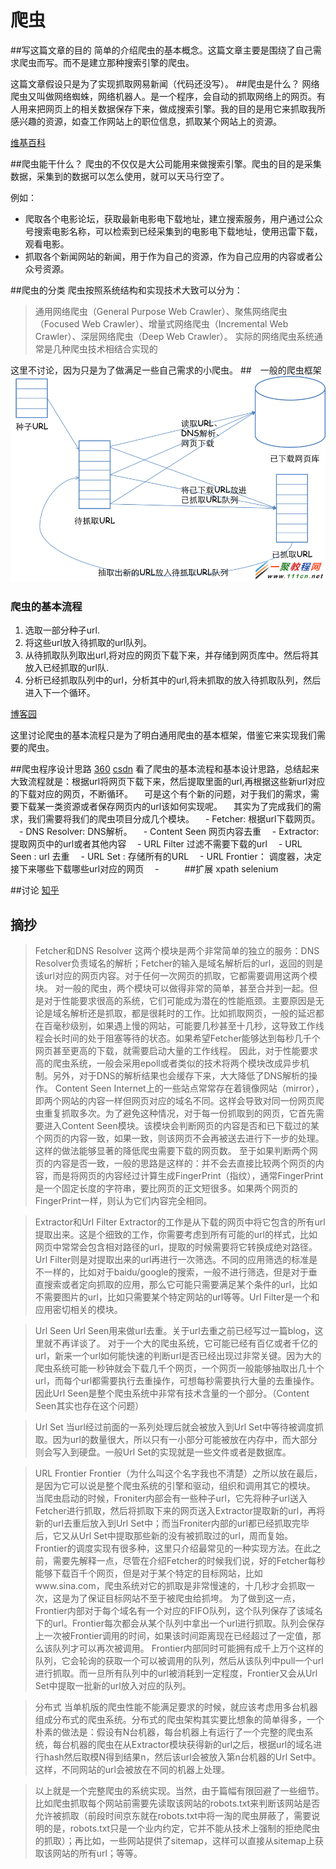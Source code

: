 # 爬虫
##写这篇文章的目的
简单的介绍爬虫的基本概念。这篇文章主要是围绕了自己需求爬虫而写。而不是建立那种搜索引擎的爬虫。

这篇文章假设只是为了实现抓取网易新闻（代码还没写）。
##爬虫是什么？
网络爬虫又叫做网络蜘蛛，网络机器人。是一个程序，会自动的抓取网络上的网页。有人用来把网页上的相关数据保存下来，做成搜索引擎。我的目的是用它来抓取我所感兴趣的资源，如查工作网站上的职位信息，抓取某个网站上的资源。
	
[维基百科](https://en.wikipedia.org/wiki/Web_crawler) 

##爬虫能干什么？
爬虫的不仅仅是大公司能用来做搜索引擎。爬虫的目的是采集数据，采集到的数据可以怎么使用，就可以天马行空了。

例如：

- 爬取各个电影论坛，获取最新电影电下载地址，建立搜索服务，用户通过公众号搜索电影名称，可以检索到已经采集到的电影电下载地址，使用迅雷下载，观看电影。
- 抓取各个新闻网站的新闻，用于作为自己的资源，作为自己应用的内容或者公众号资源。
　	

##爬虫的分类
爬虫按照系统结构和实现技术大致可以分为：
> 通用网络爬虫（General Purpose Web Crawler）、聚焦网络爬虫（Focused Web Crawler）、增量式网络爬虫（Incremental Web Crawler）、深层网络爬虫（Deep Web Crawler）。 实际的网络爬虫系统通常是几种爬虫技术相结合实现的

这里不讨论，因为只是为了做满足一些自己需求的小爬虫。
##　一般的爬虫框架
![通用框架](https://github.com/75509151/python_storage/blob/master/spider/data/20150109220002921.png) 

### 爬虫的基本流程
1. 选取一部分种子url.
2. 将这些url放入待抓取的url队列。
3. 从待抓取队列取出url,将对应的网页下载下来，并存储到网页库中。然后将其放入已经抓取的url队.
4. 分析已经抓取队列中的url，分析其中的url,将未抓取的放入待抓取队列，然后进入下一个循环。

[博客园](http://www.cnblogs.com/wawlian/archive/2012/06/18/2553061.html)

 这里讨论爬虫的基本流程只是为了明白通用爬虫的基本框架，借鉴它来实现我们需要的爬虫。

##爬虫程序设计思路
[360](http://www.360doc.com/content/11/0109/14/3740482_85208865.shtml)
[csdn](http://blog.csdn.net/historyasamirror/article/details/7061059)
看了爬虫的基本流程和基本设计思路，总结起来大致流程就是：根据url将网页下载下来，然后提取里面的url,再根据这些新url对应的下载对应的网页，不断循环。
　可是这个有个新的问题，对于我们的需求，需要下载某一类资源或者保存网页内的url该如何实现呢。
　其实为了完成我们的需求，我们需要将我们的爬虫项目分成几个模块。
　- Fetcher: 根据url下载网页。
　- DNS Resolver: DNS解析。
　- Content Seen 网页内容去重
　- Extractor: 提取网页中的url或者其他内容
　- URL Filter 过滤不需要下载的url
　- URL Seen : url 去重
　- URL Set : 存储所有的URL
　- URL Frontier： 调度器，决定接下来哪些下载哪些url对应的网页
　- 
　```
　```
##扩展
xpath
selenium

##讨论
[知乎](https://www.zhihu.com/question/20899988)

## 摘抄
> Fetcher和DNS Resolver
这两个模块是两个非常简单的独立的服务：DNS Resolver负责域名的解析；Fetcher的输入是域名解析后的url，返回的则是该url对应的网页内容。对于任何一次网页的抓取，它都需要调用这两个模块。
对一般的爬虫，两个模块可以做得非常的简单，甚至合并到一起。但是对于性能要求很高的系统，它们可能成为潜在的性能瓶颈。主要原因是无论是域名解析还是抓取，都是很耗时的工作。比如抓取网页，一般的延迟都在百毫秒级别，如果遇上慢的网站，可能要几秒甚至十几秒，这导致工作线程会长时间的处于阻塞等待的状态。如果希望Fetcher能够达到每秒几千个网页甚至更高的下载，就需要启动大量的工作线程。
因此，对于性能要求高的爬虫系统，一般会采用epoll或者类似的技术将两个模块改成异步机制。另外，对于DNS的解析结果也会缓存下来，大大降低了DNS解析的操作。
>Content Seen
Internet上的一些站点常常存在着镜像网站（mirror），即两个网站的内容一样但网页对应的域名不同。这样会导致对同一份网页爬虫重复抓取多次。为了避免这种情况，对于每一份抓取到的网页，它首先需要进入Content Seen模块。该模块会判断网页的内容是否和已下载过的某个网页的内容一致，如果一致，则该网页不会再被送去进行下一步的处理。这样的做法能够显著的降低爬虫需要下载的网页数。
至于如果判断两个网页的内容是否一致，一般的思路是这样的：并不会去直接比较两个网页的内容，而是将网页的内容经过计算生成FingerPrint（指纹），通常FingerPrint是一个固定长度的字符串，要比网页的正文短很多。如果两个网页的FingerPrint一样，则认为它们内容完全相同。

>Extractor和Url Filter
Extractor的工作是从下载的网页中将它包含的所有url提取出来。这是个细致的工作，你需要考虑到所有可能的url的样式，比如网页中常常会包含相对路径的url，提取的时候需要将它转换成绝对路径。
Url Filter则是对提取出来的url再进行一次筛选。不同的应用筛选的标准是不一样的，比如对于baidu/google的搜索，一般不进行筛选，但是对于垂直搜索或者定向抓取的应用，那么它可能只需要满足某个条件的url，比如不需要图片的url，比如只需要某个特定网站的url等等。Url Filter是一个和应用密切相关的模块。

>Url Seen
Url Seen用来做url去重。关于url去重之前已经写过一篇blog，这里就不再详谈了。
对于一个大的爬虫系统，它可能已经有百亿或者千亿的url，新来一个url如何能快速的判断url是否已经出现过非常关键。因为大的爬虫系统可能一秒钟就会下载几千个网页，一个网页一般能够抽取出几十个url，而每个url都需要执行去重操作，可想每秒需要执行大量的去重操作。因此Url Seen是整个爬虫系统中非常有技术含量的一个部分。（Content Seen其实也存在这个问题）

>Url Set
当url经过前面的一系列处理后就会被放入到Url Set中等待被调度抓取。因为url的数量很大，所以只有一小部分可能被放在内存中，而大部分则会写入到硬盘。一般Url Set的实现就是一些文件或者是数据库。

>URL Frontier
Frontier（为什么叫这个名字我也不清楚）之所以放在最后，是因为它可以说是整个爬虫系统的引擎和驱动，组织和调用其它的模块。
当爬虫启动的时候，Froniter内部会有一些种子url，它先将种子url送入Fetcher进行抓取，然后将抓取下来的网页送入Extractor提取新的url，再将新的url去重后放入到Url Set中；而当Froniter内部的url都已经抓取完毕后，它又从Url Set中提取那些新的没有被抓取过的url，周而复始。
>Frontier的调度实现有很多种，这里只介绍最常见的一种实现方法。在此之前，需要先解释一点，尽管在介绍Fetcher的时候我们说，好的Fetcher每秒能够下载百千个网页，但是对于某个特定的目标网站，比如www.sina.com，爬虫系统对它的抓取是非常慢速的，十几秒才会抓取一次，这是为了保证目标网站不至于被爬虫给抓垮。
为了做到这一点，Frontier内部对于每个域名有一个对应的FIFO队列，这个队列保存了该域名下的url。Frontier每次都会从某个队列中拿出一个url进行抓取。队列会保存上一次被Frontier调用的时间，如果该时间距离现在已经超过了一定值，那么该队列才可以再次被调用。
Frontier内部同时可能拥有成千上万个这样的队列，它会轮询的获取一个可以被调用的队列，然后从该队列中pull一个url进行抓取。而一旦所有队列中的url被消耗到一定程度，Frontier又会从Url Set中提取一批新的url放入对应的队列。

>分布式
当单机版的爬虫性能不能满足要求的时候，就应该考虑用多台机器组成分布式的爬虫系统。分布式的爬虫架构其实要比想象的简单得多，一个朴素的做法是：假设有N台机器，每台机器上有运行了一个完整的爬虫系统，每台机器的爬虫在从Extractor模块获得新的url之后，根据url的域名进行hash然后取模N得到结果n，然后该url会被放入第n台机器的Url Set中。这样，不同网站的url会被放在不同的机器上处理。

>以上就是一个完整爬虫的系统实现。当然，由于篇幅有限回避了一些细节。比如爬虫抓取每个网站前需要先读取该网站的robots.txt来判断该网站是否允许被抓取（前段时间京东就在robots.txt中将一淘的爬虫屏蔽了，需要说明的是，robots.txt只是一个业内约定，它并不能从技术上强制的拒绝爬虫的抓取）；再比如，一些网站提供了sitemap，这样可以直接从sitemap上获取该网站的所有url；等等。